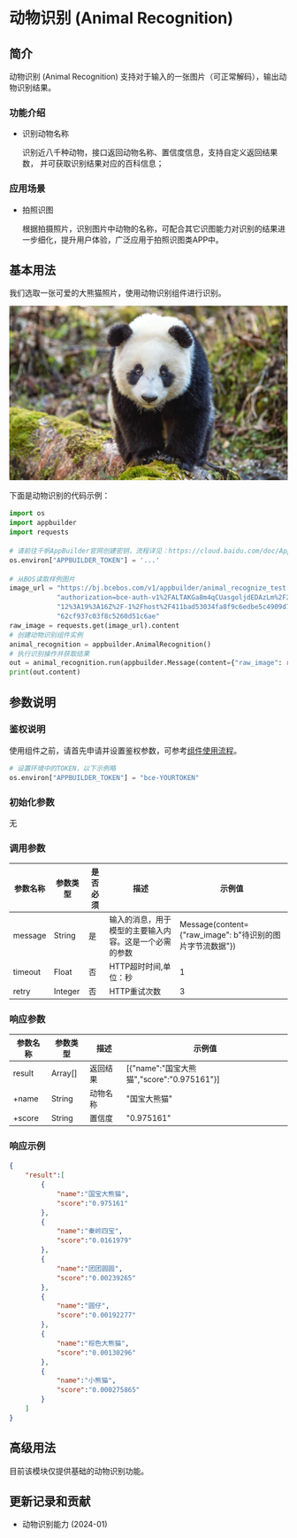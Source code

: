 # 动物识别 (Animal Recognition) 

## 简介
动物识别 (Animal Recognition) 支持对于输入的一张图片（可正常解码），输出动物识别结果。

### 功能介绍
* 识别动物名称

  识别近八千种动物，接口返回动物名称、置信度信息，支持自定义返回结果数， 并可获取识别结果对应的百科信息；

### 应用场景
* 拍照识图

    根据拍摄照片，识别图片中动物的名称，可配合其它识图能力对识别的结果进一步细化，提升用户体验，广泛应用于拍照识图类APP中。


## 基本用法

我们选取一张可爱的大熊猫照片，使用动物识别组件进行识别。


![大熊猫](./image/animal_recognize_test.png)



下面是动物识别的代码示例：
```python
import os
import appbuilder
import requests

# 请前往千帆AppBuilder官网创建密钥，流程详见：https://cloud.baidu.com/doc/AppBuilder/s/Olq6grrt6#1%E3%80%81%E5%88%9B%E5%BB%BA%E5%AF%86%E9%92%A5
os.environ["APPBUILDER_TOKEN"] = '...'

# 从BOS读取样例图片
image_url = "https://bj.bcebos.com/v1/appbuilder/animal_recognize_test.png?" \
            "authorization=bce-auth-v1%2FALTAKGa8m4qCUasgoljdEDAzLm%2F2024-01-24T" \
            "12%3A19%3A16Z%2F-1%2Fhost%2F411bad53034fa8f9c6edbe5c4909d76ecf6fad68" \
            "62cf937c03f8c5260d51c6ae"
raw_image = requests.get(image_url).content
# 创建动物识别组件实例
animal_recognition = appbuilder.AnimalRecognition()
# 执行识别操作并获取结果
out = animal_recognition.run(appbuilder.Message(content={"raw_image": raw_image}))
print(out.content)
```


## 参数说明

### 鉴权说明
使用组件之前，请首先申请并设置鉴权参数，可参考[组件使用流程](https://cloud.baidu.com/doc/AppBuilder/s/Olq6grrt6#1%E3%80%81%E5%88%9B%E5%BB%BA%E5%AF%86%E9%92%A5)。
```python
# 设置环境中的TOKEN，以下示例略
os.environ["APPBUILDER_TOKEN"] = "bce-YOURTOKEN"
```

### 初始化参数
无

### 调用参数
| 参数名称    | 参数类型    | 是否必须 | 描述                          | 示例值                                            |
|---------|---------|------|-----------------------------|------------------------------------------------|
| message | String  | 是    | 输入的消息，用于模型的主要输入内容。这是一个必需的参数 | Message(content={"raw_image": b"待识别的图片字节流数据"}) |
|timeout| Float   | 否    | HTTP超时时间,单位：秒               |1||
| retry   | Integer | 否    | HTTP重试次数                    | 3                                              |

### 响应参数
| 参数名称   | 参数类型    | 描述   | 示例值                                   |
|--------|---------|------|---------------------------------------|
| result | Array[] | 返回结果 | [{"name":"国宝大熊猫","score":"0.975161"}] |
| +name  | String  | 动物名称 | "国宝大熊猫"                               |
| +score | String  | 	置信度 | "0.975161"                            |
### 响应示例
```json
{
    "result":[
        {
            "name":"国宝大熊猫",
            "score":"0.975161"
        },
        {
            "name":"秦岭四宝",
            "score":"0.0161979"
        },
        {
            "name":"团团圆圆",
            "score":"0.00239265"
        },
        {
            "name":"圆仔",
            "score":"0.00192277"
        },
        {
            "name":"棕色大熊猫",
            "score":"0.00130296"
        },
        {
            "name":"小熊猫",
            "score":"0.000275865"
        }
    ]
}
```

## 高级用法

目前该模块仅提供基础的动物识别功能。


## 更新记录和贡献
* 动物识别能力 (2024-01)